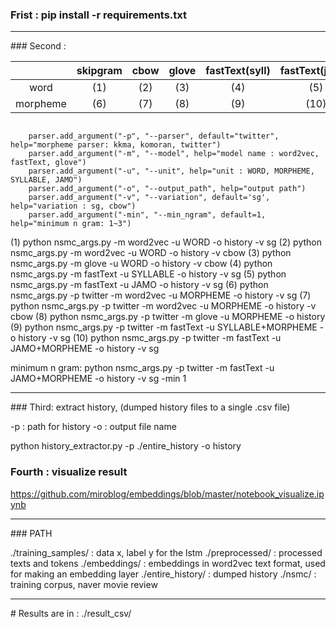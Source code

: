 
### Frist : pip install -r requirements.txt

<hr/>
### Second :

|          | skipgram | cbow | glove | fastText(syll) | fastText(jamo) |
|:--------:|:--------:|:----:|:-----:|:--------------:|:--------------:|
|   word   |    (1)   |  (2) |  (3)  |       (4)      |       (5)      |
| morpheme |    (6)   |  (7) |  (8)  |       (9)      |      (10)      |


<pre><code>
    parser.add_argument("-p", "--parser", default="twitter", help="morpheme parser: kkma, komoran, twitter")
    parser.add_argument("-m", "--model", help="model name : word2vec, fastText, glove")
    parser.add_argument("-u", "--unit", help="unit : WORD, MORPHEME, SYLLABLE, JAMO")
    parser.add_argument("-o", "--output_path", help="output path")
    parser.add_argument("-v", "--variation", default='sg', help="variation : sg, cbow")
    parser.add_argument("-min", "--min_ngram", default=1, help="minimum n gram: 1~3")
</pre></code>



(1) python nsmc_args.py -m word2vec -u WORD -o history -v sg
(2) python nsmc_args.py -m word2vec -u WORD -o history -v cbow
(3) python nsmc_args.py -m glove -u WORD -o history -v cbow
(4) python nsmc_args.py -m fastText -u SYLLABLE -o history -v sg
(5) python nsmc_args.py -m fastText -u JAMO -o history -v sg 
(6) python nsmc_args.py -p twitter -m word2vec -u MORPHEME -o history -v sg
(7) python nsmc_args.py -p twitter -m word2vec -u MORPHEME -o history -v cbow
(8) python nsmc_args.py -p twitter -m glove -u MORPHEME -o history
(9) python nsmc_args.py -p twitter -m fastText -u SYLLABLE+MORPHEME -o history -v sg
(10) python nsmc_args.py -p twitter -m fastText -u JAMO+MORPHEME -o history -v sg

minimum n gram: python nsmc_args.py -p twitter -m fastText -u JAMO+MORPHEME -o history -v sg -min 1

<hr/>
### Third: extract history, (dumped history files to a single .csv file)

-p : path for history
-o : output file name

python history_extractor.py -p ./entire_history -o history

### Fourth : visualize result
https://github.com/miroblog/embeddings/blob/master/notebook_visualize.ipynb


<hr/>
### PATH 

./training_samples/ : data x, label y for the lstm
./preprocessed/ : processed texts and tokens
./embeddings/ : embeddings in word2vec text format, used for making an embedding layer
./entire_history/ : dumped history
./nsmc/ : training corpus, naver movie review

<hr/>
# Results are in : ./result_csv/

  